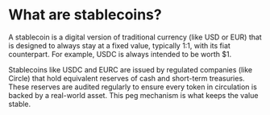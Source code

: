 # What are stablecoins?

A stablecoin is a digital version of traditional currency (like USD or EUR) that is designed to always stay at a fixed value, typically 1:1, with its fiat counterpart. For example, USDC is always intended to be worth $1.

Stablecoins like USDC and EURC are issued by regulated companies (like Circle) that hold equivalent reserves of cash and short-term treasuries. These reserves are audited regularly to ensure every token in circulation is backed by a real-world asset. This peg mechanism is what keeps the value stable.

